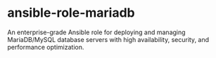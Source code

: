 # ansible-role-mariadb
An enterprise-grade Ansible role for deploying and managing MariaDB/MySQL database servers with high availability, security, and performance optimization.

